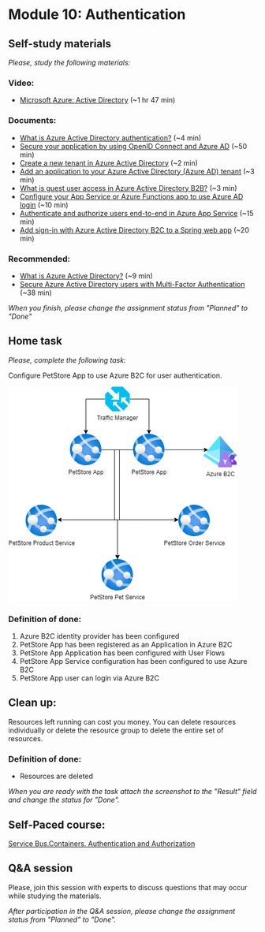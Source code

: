 # Module 10: Authentication
## Self-study materials

*Please, study the following materials:*
### Video:
- [Microsoft Azure: Active Directory](https://www.linkedin.com/learning/microsoft-azure-active-directory-7/dive-into-azure-active-directory-ad) (~1 hr 47 min)
### Documents:
- [What is Azure Active Directory authentication?](https://docs.microsoft.com/en-us/azure/active-directory/authentication/overview-authent) (~4 min)
- [Secure your application by using OpenID Connect and Azure AD](https://docs.microsoft.com/en-us/learn/modules/secure-app-with-oidc-and-azure-ad/) (~50 min)
- [Create a new tenant in Azure Active Directory](https://docs.microsoft.com/en-us/azure/active-directory/fundamentals/active-directory-access-create-new-tenant) (~2 min)
- [Add an application to your Azure Active Directory (Azure AD) tenant](https://docs.microsoft.com/en-us/azure/active-directory/manage-apps/add-application-portal) (~3 min)
- [What is guest user access in Azure Active Directory B2B?](https://docs.microsoft.com/en-us/azure/active-directory/external-identities/what-is-b2b) (~3 min)
- [Configure your App Service or Azure Functions app to use Azure AD login](https://docs.microsoft.com/en-gb/azure/app-service/configure-authentication-provider-aad) (~10 min)
- [Authenticate and authorize users end-to-end in Azure App Service](https://docs.microsoft.com/en-gb/azure/app-service/tutorial-auth-aad?pivots=platform-windows) (~15 min)
- [Add sign-in with Azure Active Directory B2C to a Spring web app](https://learn.microsoft.com/en-us/azure/developer/java/spring-framework/configure-spring-boot-starter-java-app-with-azure-active-directory-b2c-oidc) (~20 min)

### Recommended:
- [What is Azure Active Directory?](https://docs.microsoft.com/en-us/azure/active-directory/fundamentals/active-directory-whatis) (~9 min)
- [Secure Azure Active Directory users with Multi-Factor Authentication](https://docs.microsoft.com/en-us/learn/modules/secure-aad-users-with-mfa/) (~38 min)

*When you finish, please change the assignment status from "Planned" to "Done"*

## Home task
*Please, complete the following task:*

Configure PetStore App to use Azure B2C for user authentication.

![PetStore with Azure B2C](CloudXJavaAzureDev-module10.png)

### Definition of done:

1. Azure B2C identity provider has been configured
2. PetStore App has been registered as an Application in Azure B2C
3. PetStore App Application has been configured with User Flows
4. PetStore App Service configuration has been configured to use Azure B2C
5. PetStore App user can login via Azure B2C

## Clean up:
Resources left running can cost you money. You can delete resources individually or delete the resource group to delete the entire set of resources.
### Definition of done:
- Resources are deleted

*When you are ready with the task attach the screenshot to the "Result" field and change the status for "Done".*

## Self-Paсed course:
[Service Bus.Containers. Authentication and Authorization](https://learn.epam.com/detailsPage?id=830d0f24-ce77-4ae1-9c4d-4e9364d19ac1&source=EXTERNAL_COURSE)

## Q&A session
Please, join this session with experts to discuss questions that may occur while studying the materials.

*After participation in the Q&A session, please change the assignment status from "Planned” to "Done".*